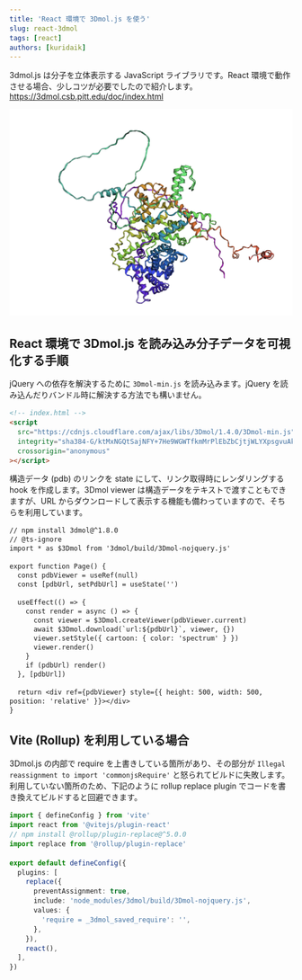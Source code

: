 ```yaml
---
title: 'React 環境で 3Dmol.js を使う'
slug: react-3dmol
tags: [react]
authors: [kuridaik]
---
```


3dmol.js は分子を立体表示する JavaScript ライブラリです。React 環境で動作させる場合、少しコツが必要でしたので紹介します。
https://3dmol.csb.pitt.edu/doc/index.html

![3dmol.png](3dmol.png)

<!-- truncate -->

## React 環境で 3Dmol.js を読み込み分子データを可視化する手順

jQuery への依存を解決するために `3Dmol-min.js` を読み込みます。jQuery を読み込んだりバンドル時に解決する方法でも構いません。

```html
<!-- index.html -->
<script
  src="https://cdnjs.cloudflare.com/ajax/libs/3Dmol/1.4.0/3Dmol-min.js"
  integrity="sha384-G/ktMxNGQtSajNFY+7He9WGWTfkmMrPlEbZbCjtjWLYXpsgvuAkS8Aj8IBjs13yc"
  crossorigin="anonymous"
></script>
```

構造データ (pdb) のリンクを state にして、リンク取得時にレンダリングする hook を作成します。3Dmol viewer は構造データをテキストで渡すこともできますが、URL からダウンロードして表示する機能も備わっていますので、そちらを利用しています。

```tsx
// npm install 3dmol@^1.8.0
// @ts-ignore
import * as $3Dmol from '3dmol/build/3Dmol-nojquery.js'

export function Page() {
  const pdbViewer = useRef(null)
  const [pdbUrl, setPdbUrl] = useState('')

  useEffect(() => {
    const render = async () => {
      const viewer = $3Dmol.createViewer(pdbViewer.current)
      await $3Dmol.download(`url:${pdbUrl}`, viewer, {})
      viewer.setStyle({ cartoon: { color: 'spectrum' } })
      viewer.render()
    }
    if (pdbUrl) render()
  }, [pdbUrl])

  return <div ref={pdbViewer} style={{ height: 500, width: 500, position: 'relative' }}></div>
}
```

## Vite (Rollup) を利用している場合

3Dmol.js の内部で require を上書きしている箇所があり、その部分が `Illegal reassignment to import 'commonjsRequire'` と怒られてビルドに失敗します。利用していない箇所のため、下記のように rollup replace plugin でコードを書き換えてビルドすると回避できます。

```ts
import { defineConfig } from 'vite'
import react from '@vitejs/plugin-react'
// npm install @rollup/plugin-replace@^5.0.0
import replace from '@rollup/plugin-replace'

export default defineConfig({
  plugins: [
    replace({
      preventAssignment: true,
      include: 'node_modules/3dmol/build/3Dmol-nojquery.js',
      values: {
        'require = _3dmol_saved_require': '',
      },
    }),
    react(),
  ],
})
```
